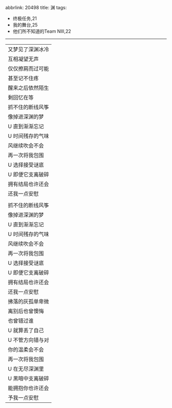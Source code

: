 abbrlink: 20498
title: 渊
tags:
  - 终极任务,21
  - 我的舞台,25
  - 他们所不知道的Team NIII,22
---
|      |
|--|
|又梦见了深渊冰冷|
|互相凝望无声|
|仅仅擦肩而过可能|
|甚至记不住疼|
|醒来之后依然陌生|
|剩回忆在等|
|抓不住的断线风筝|
|像掉进深渊的梦|
|U 直到渐渐忘记|
|U 时间残存的气味|
|风继续吹会不会|
|再一次将我包围|
|U 选择接受谜底|
|U 即便它支离破碎|
|拥有结局也许还会|
|还我一点安慰|
||
|抓不住的断线风筝|
|像掉进深渊的梦|
|U 直到渐渐忘记|
|U 时间残存的气味|
|风继续吹会不会|
|再一次将我包围|
|U 选择接受谜底|
|U 即便它支离破碎|
|拥有结局也许还会|
|还我一点安慰|
|拂落的灰孤单卑微|
|离别后也曾懊悔|
|也曾错过谁|
|U 就算丢了自己|
|U 不管方向错与对|
|你的温柔会不会|
|再一次将我包围|
|U 在无尽深渊里|
|U 黑暗中支离破碎|
|能拥抱你也许还会|
|予我一点安慰|
